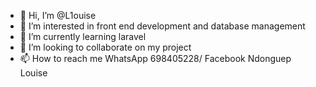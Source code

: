 - 👋 Hi, I’m @L1ouise
- 👀 I’m interested in front end development and database management 
- 🌱 I’m currently learning laravel
- 💞️ I’m looking to collaborate on my project 
- 📫 How to reach me WhatsApp 698405228/ Facebook Ndonguep Louise

<!---
L1ouise/L1ouise is a ✨ special ✨ repository because its `README.md` (this file) appears on your GitHub profile.
You can click the Preview link to take a look at your changes.
--->
